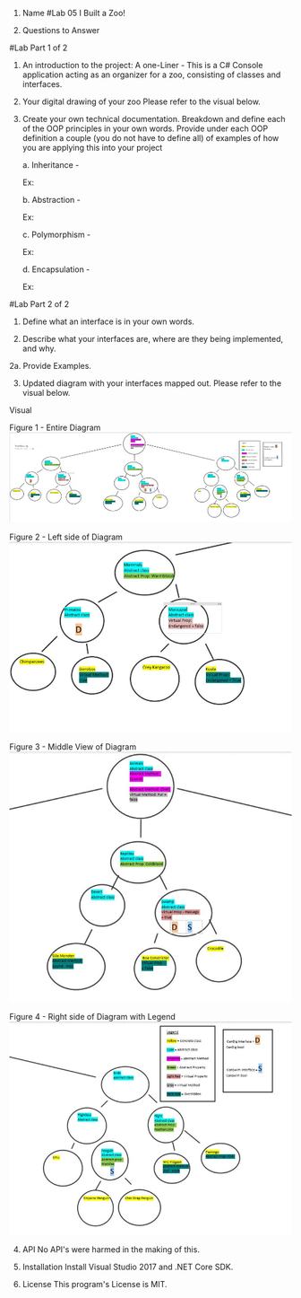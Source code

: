 1. Name 
#Lab 05 I Built a Zoo!

2. Questions to Answer

#Lab Part 1 of 2
1. An introduction to the project:
A one-Liner - This is a C# Console application acting as an organizer for a zoo, consisting of classes and interfaces.

2. Your digital drawing of your zoo
Please refer to the visual below.

3. Create your own technical documentation. 
Breakdown and define each of the OOP principles in your own words. 
Provide under each OOP definition a couple (you do not have to define all) of examples of how you are applying this into your project
	
	a. Inheritance - 
	
	Ex: 
	
	b. Abstraction - 
	
	Ex: 
	
	c. Polymorphism - 

	Ex: 
	
	d. Encapsulation - 

	Ex: 

#Lab Part 2 of 2
1. Define what an interface is in your own words.


2. Describe what your interfaces are, where are they being implemented, and why.


2a. Provide Examples.


3. Updated diagram with your interfaces mapped out.
Please refer to the visual below.

Visual


Figure 1 - Entire Diagram
![Image](ZooApp/assets/Zoo1.JPG)

Figure 2 - Left side of Diagram
![Image](ZooApp/assets/Zoo2.JPG)

Figure 3 - Middle View of Diagram
![Image](ZooApp/assets/Zoo3.JPG)

Figure 4 - Right side of Diagram with Legend
![Image](ZooApp/assets/Zoo4.JPG)

4. API
No API's were harmed in the making of this.

5. Installation
Install Visual Studio 2017 and .NET Core SDK.

6. License
This program's License is MIT.

